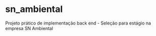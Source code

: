 # sn_ambiental
Projeto prático de implementação back end - Seleção para estágio na empresa SN Ambiental 

